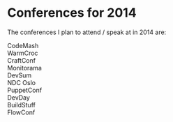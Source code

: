 Conferences for 2014
====
The conferences I plan to attend / speak at in 2014 are:

CodeMash  
WarmCroc   
CraftConf  
Monitorama    
DevSum    
NDC Oslo  
PuppetConf  
DevDay  
BuildStuff  
FlowConf
